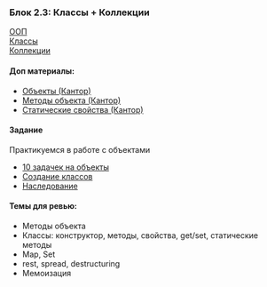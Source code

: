 ### Блок 2.3: Классы + Коллекции
[ООП](https://habr.com/ru/company/ruvds/blog/665290/)  
[Классы](https://learn.javascript.ru/classes)  
[Коллекции](https://developer.mozilla.org/ru/docs/Web/JavaScript/Guide/Keyed_collections)

#### Доп материалы:
- [Объекты (Кантор)](https://learn.javascript.ru/object)
- [Методы объекта (Кантор)](https://learn.javascript.ru/object-methods)
- [Статические свойства (Кантор)](https://learn.javascript.ru/static-properties-methods)

#### Задание
Практикуемся в работе с объектами
- [10 задачек на объекты](/objects)
- [Создание классов](/classes)
- [Наследование](/classes)

#### Темы для ревью:
- Методы объекта
- Классы: конструктор, методы, свойства, get/set, статические методы
- Map, Set
- rest, spread, destructuring
- Мемоизация
